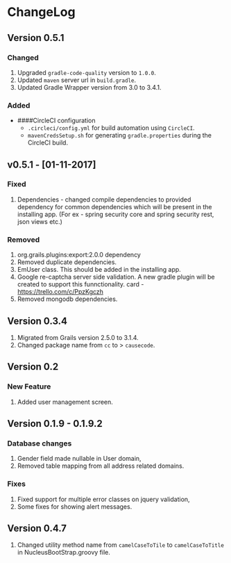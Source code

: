 # ChangeLog

## Version 0.5.1

### Changed
1. Upgraded `gradle-code-quality` version to `1.0.0`.
2. Updated `maven` server url in `build.gradle`.
3. Updated Gradle Wrapper version from 3.0 to 3.4.1.

### Added
* ####CircleCI configuration
    -  `.circleci/config.yml` for build automation using `CircleCI`.
    - `mavenCredsSetup.sh` for generating `gradle.properties` during the CircleCI build.
    
## v0.5.1 - [01-11-2017]

### Fixed
1. Dependencies - changed compile dependencies to provided dependency for common dependencies which will be
present in the installing app. (For ex - spring security core and spring security rest, json views etc.)

### Removed
1. org.grails.plugins:export:2.0.0 dependency
2. Removed duplicate dependencies.
3. EmUser class. This should be added in the installing app.
4. Google re-captcha server side validation. A new gradle plugin will be created to support this funnctionality.
card - https://trello.com/c/PpzKgczh
5. Removed mongodb dependencies.

## Version 0.3.4
1. Migrated from Grails version 2.5.0 to 3.1.4.
2. Changed package name from `cc` to > `causecode`.

## Version 0.2

### New Feature

1. Added user management screen.

## Version 0.1.9 - 0.1.9.2

### Database changes

1. Gender field made nullable in User domain,
2. Removed table mapping from all address related domains.

### Fixes

1. Fixed support for multiple error classes on jquery validation,
2. Some fixes for showing alert messages.

## Version 0.4.7
1. Changed utility method name from `camelCaseToTile` to `camelCaseToTitle` in NucleusBootStrap.groovy file.
